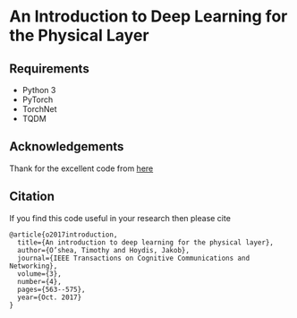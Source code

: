 # An Introduction to Deep Learning for the Physical Layer


## Requirements

* Python 3
* PyTorch
* TorchNet
* TQDM

## Acknowledgements
Thank for the excellent code from [here](https://github.com/gram-ai/radio-transformer-networks)

## Citation

If you find this code useful in your research then please cite

```
@article{o2017introduction,
  title={An introduction to deep learning for the physical layer},
  author={O’shea, Timothy and Hoydis, Jakob},
  journal={IEEE Transactions on Cognitive Communications and Networking},
  volume={3},
  number={4},
  pages={563--575},
  year={Oct. 2017}
}
```